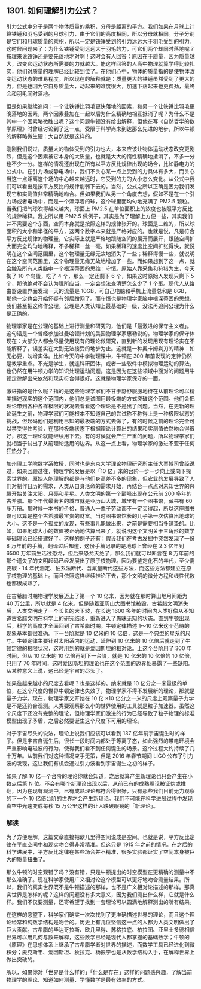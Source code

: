 ## 1301. 如何理解引力公式？

引力公式中分子是两个物体质量的乘积，分母是距离的平方。我们如果在月球上计算铁锤和羽毛受到的月球引力，由于它们的高度相同，所以分母就相同。分子分别是它们和月球质量的乘积，所以一定是铁锤受到的引力远远大于羽毛受到的引力。这时候问题来了：为什么铁锤受到远远大于羽毛的力，可它们两个却同时落地呢？按理来说铁锤还是要先落地才对啊！这时会有人回答：原因在于质量，因为质量越大，改变它运动状态所需要的力就越大。能这样回答的人高中物理就算学得比较扎实，他们对质量的理解已经比较到位了。在他们心中，物体的质量指的是使物体改变运动状态的难易程度。所以现在的解释就是：质量更大的铁锤虽然受到了更大的力，但是也因为它自身质量大，动起来的难度很大，加速下落起来也更费劲，最终会和羽毛同时落地。

但是如果继续追问：一个让铁锤比羽毛更快落地的因素，和另一个让铁锤比羽毛更晚落地的因素，两个因素叠加在一起以后为什么精确地相互抵消了呢？为什么不是其中一个因素略微胜出呢？这个问题牛顿没有给出解释，但他在写《自然哲学的数学原理》时曾经讨论到了这一点，受限于科学尚未到达那么先进的地步，所以牛顿的解释略微生硬：大自然就是这样的。

刚刚我们说过，质量大的物体受到的引力也大，本来应该让物体运动状态改变更剧烈，但是这个因素被它本身的大质量，也就是大大的惰性精确地抵消了，不多一分也不少一分。这样的情况还出现在所有以平方反比规律出现的场合，比如静电力的公式中。在引力场或静电场中，我们不关心某一点上受到的力具体有多大，而关心当这一点距离这个场的中心越来越远时，它受到的力的大小怎么变化。从公式中我们可以看出是按平方反比的规律削弱下去的。当然，公式之所以正确是因为我们发现它和实测值非常精确地吻合。但如果我们从另一个角度去想，假如不是在一个引力场或者电场中，而是一个漂浮着的球，这个球里面均匀地充满了 PM2.5 颗粒。当我们把气球吹得越来越大，球面上 PM2.5 在单位面积上的浓度也按照平方反比的规律稀释。我之所以用 PM2.5 做例子，其实是为了理解上方便一些，其实我们并不需要这个东西，空间本身就是按照这样的规律张开的。球面是二维的，所以球面积的大小和半径的平方，这两个数字本来就是严格对应的。也就是说，凡是符合平方反比规律的物理量，它实际上就是严格地跟随空间的展开而展开，跟随空间扩大而完全均匀地稀释，不多稀释一丝一毫。如果稀释的速度比空间扩张得快，就说明在这个空间范围里，这个物理量无缘无故地消失了一些；稀释得慢一些，就说明在这个空间范围里，这个物理量无缘无故地增加了一些。而如果想到了这一点，就会触及所有人类脑中一个根深蒂固的思维：守恒。原始人靠采集和狩猎为生，今天掏了 10 个鸟蛋，吃了 4 个，那么一定还剩下 6 个，如果这时原始人发现只剩下 5 个，那他绝对不会认为理所应当，一定会想法查清楚怎么少了 1 个蛋。现代人从路由器设置界面发现一天的流量是 10GB，可自己电脑和手机上流量总和是 8GB，那他一定也会开始怀疑有邻居蹭网了。而守恒也是物理学家脑中根深蒂固的思想，我们甚至把这称作公理。公理是人类认知上最基础的一级，没法再追问公理为什么是正确的。

物理学家是在公理的基础上进行测量和研究的，他们是「最激进的保守主义者」。这句话是一个曾经参加过曼哈顿计划的美国物理学家惠勒说的。物理学家的保守体现在：大部分人都会尽量使用现有的理论做研究，直到新的发现用现有理论实在不能解释了，误差实在大到无法接受的地步为止。这就是一种奥卡姆剃刀的精神：如无必要，勿增实体。比如今天的中学物理课中，牛顿在 300 年前发现的定律仍然是教学重点。不光是学生，就连科研团体，或者一些软件中模拟物理运动的算法，也仍然在用牛顿力学的知识处理运动问题。这是因为在这些领域中面对的问题用牛顿定律解出来依然和现实符合得很好。这就是物理学家保守的一面。

激进指的是什么呢？指的是这些物理学家们不甘于舒舒服服地待在从前理论可以精美描述现实的这个范围内，他们总是试图用最极端的方式突破这个范围。他们会把理论带到各种各样极限的状况去看看这个理论是不是出了问题。当然，在更新的理论诞生之前，物理学家们可能根本不知道自己的尝试称不称得上是一种极限状态的挑战，但起码他们是利用已知的最极端的方式去做了，有的时候之前的理论完全可以禁受得住考验，在那种极端状态下根据理论计算出的结果和实测值依然吻合得很好，那这一理论就能继续用下去。有的时候就会产生严重的问题，所以物理学家们就相当于试出了从前理论适用的边界。从这一点上看，物理学家的激进不亚于任何狂热分子。

加州理工学院数学系教授，同时也是东京大学理论物理研究所主任大栗博司曾经说过，如果回顾过往，物理学的发展是以「10 亿」米的台阶一步一步向上或向下探索世界的。原始人能理解的都是与他们身高差不多的现象，但农业的发展导致了人们对制作日历的需求，人类从自身活命的需求开始，再结合一点点对未知世界的兴趣开始关注太阳、月亮和星星。人类文明的第一个巅峰出现在公元前 200 多年的古希腊。那个年代最著名的城市就是亚历山大城，城里有一个图书馆，藏书有 60 多万册。那时候一本书的价格，普通人一辈子劳动都不一定买得起，所以这座图书馆可以算是整个古希腊最宝贵的财富。当时图书馆馆长的儿子第一次估算出地球的大小。这不是一个孤立的发现，有些事儿能做出来，之前是需要相当多铺垫的。比如，如果地球大小的数值被正确地估算出来了，就说明这个文明关于三角形的数学基础理论已经搭建好了。这样的例子还有：假设我们在考古发掘中突然发现了一份 8 万年前的手稿，翻译过后知道，这份手稿记录的是地球上曾经在 2.3 亿年到 6500 万年前生活过恐龙，但后来恐龙灭绝了，那么我们就可以断言在 8 万年前的那个遗失了的文明起码已经发展出了原子核物理。因为要鉴定化石的年代，至少需要碳 - 14 年代测定、铀系法断代、含氟量断代这些方法，而这些方法都建立在原子核物理的基础上。而且依照这样继续推论下去，那个文明的微分方程和线性代数也都很成熟了。

在古希腊时期物理学发展迈上了第一个 10 亿米，因为就在那时算出地月间距为 40 万公里，所以就是 4 亿米。但是随着亚历山大图书馆被毁，古希腊文明消失后，人类文明走了一个长长的大下坡，在长达 1600 多年的时间内人类好像从不知道古希腊文明在科学上的研究结论，重新进入了愚昧无知的状态。直到牛顿出现后，科学的高度才全面回到了古希腊时期。牛顿定律描述 1～10 亿米这个范畴的现象基本都很准确。下一台阶就是 10 亿米的 10 亿倍，这是一个典型的星系的尺寸。牛顿定律主要针对太阳系内的运动，延伸到 10 亿米的 10 亿倍后就走到了牛顿定律的极限状况，这时用到的就是爱因斯坦的相对论。上这个台阶用了 300 年时间，但从 10 亿米的 10 亿倍再到下一台阶，就是 10 亿米的 10 亿倍的 10 亿倍，只用了 70 年时间，这时爱因斯坦的理论也在这个范围的边界处暴露了一些缺陷。从某种意义上说，这已经是宇宙的尽头了。

如果往越来越小的尺度去看呢？也是这样的。纳米就是 10 亿分之一米量级的单位，在这个尺度的世界牛顿定律也失效了，物理学家不得不发展新的理论，那就是量子力学。现在，物理学家又开始在 10 亿 ×10 亿分之一米的尺度上观察量子力学是不是还符合观测。人类要观察那么小的世界使用的工具就是粒子加速器。虽然这个尺度下还没有完整的理论，但物理学家们激进的行为已经导致了粒子物理的标准模型出现了矛盾，之后必然要诞生这个尺度下可用的理论。

对于宇宙尽头的说法，理论上说我们应该可以看到 137 亿年前宇宙诞生时的样子。但是宇宙自诞生后，很长一段时间内都处于等离子态，如此强烈的带电环境会严重影响电磁波的行为，使得我们看不到任何诞生的场景。这个过程大约持续了几十万年。从前我们对这种情况束手无策，但是 2016 年春节期间 LIGO 公布了引力波的发现，这让我们有机会通过引力波看到宇宙诞生之初的样子。

如果了解 10 亿一个台阶的理论你就会知道，之后就算产生新理论也只会产生在小数点后第 N 位。不会有哪个新理论出现以后，从前已有的成熟理论被证伪或推翻，因为在现有观测中，已有成熟理论都符合得很好，只有那些我们目前无力观察的下一个 10 亿倍台阶的世界才会产生新理论。我们不可能在科学进展过程中发现真空中光速变成每秒 15 万公里这样的让人跌破眼镜的「新理论」。

### 解读

为了方便理解，这篇文章直接把欧几里得空间说成是空间。也就是说，平方反比定律在平直空间中和现实吻合得非常精准。但这只是 1915 年之前的情况。在之后的科学进展中，平方反比定律在某些场合并不精准，很多实验都证实了空间本身被巨大的质量扭曲了。

那么牛顿的时空观错了吗？没有错，只是牛顿提出的时空模型在更精确的测量中不那么准确了。现在科学家使用广义相对论这个模型可以更好地吻合测量结果。所以，我们的真实世界既不是牛顿描述的那样，也不是广义相对论描述的那样。那真实世界是怎样的呢？这样的问题没有多大意义，因为我们测出什么样，它就是什么样。我们不仅要测量，还寄希望于找到一套理论可以圆满地解释测出的所有结果。

在这样的愿望下，科学家们确实一次次找到了更准确描述世界的理论，而且这个理论经常和纯数学结构是吻合的。历史上有几位坚信这一点的人都为人类文明做出了巨大贡献。古希腊的毕达哥拉斯、欧几里得、苏格拉底、柏拉图、亚里士多德相信世界可以用几何与数来解释，这些数学已经是现代人都掌握的基础数学；牛顿的《原理》在思想体系上继承了古希腊学者对世界的描述，而数学工具已经进化到微积分；麦克斯韦、爱因斯坦、狄拉克、杨振宁也是从数学结构入手，在解释世界上做出突破的。

所以，如果你对「世界是什么样的」「什么是存在」这样的问题感兴趣，了解当前物理学的理论、知道如何测量、学懂数学是最有效率的方式。